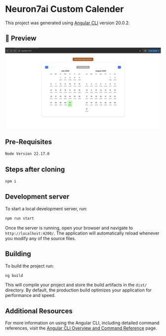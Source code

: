 # Neuron7ai Custom Calender

This project was generated using [Angular CLI](https://github.com/angular/angular-cli) version 20.0.2.

## 📸 Preview

![Calendar UI Preview](readme-assets/opened-calender.png)

## Pre-Requisites

```bash
Node Version 22.17.0
```

## Steps after cloning

```bash
npm i
```

## Development server

To start a local development server, run:

```bash
npm run start
```

Once the server is running, open your browser and navigate to `http://localhost:4200/`. The application will automatically reload whenever you modify any of the source files.

## Building

To build the project run:

```bash
ng build
```

This will compile your project and store the build artifacts in the `dist/` directory. By default, the production build optimizes your application for performance and speed.

## Additional Resources

For more information on using the Angular CLI, including detailed command references, visit the [Angular CLI Overview and Command Reference](https://angular.dev/tools/cli) page.
